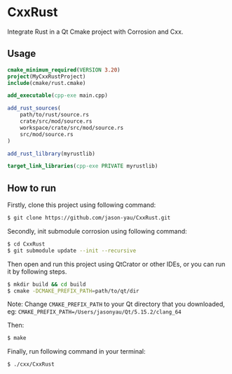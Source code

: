# CxxRust
Integrate Rust in a Qt Cmake project with Corrosion and Cxx.

## Usage
```cmake
cmake_minimum_required(VERSION 3.20)
project(MyCxxRustProject)
include(cmake/rust.cmake)

add_executable(cpp-exe main.cpp)

add_rust_sources(
    path/to/rust/source.rs
    crate/src/mod/source.rs
    workspace/crate/src/mod/source.rs
    src/mod/source.rs
)

add_rust_lilbrary(myrustlib)

target_link_libraries(cpp-exe PRIVATE myrustlib)
```

## How to run
Firstly, clone this project using following command:
```bash
$ git clone https://github.com/jason-yau/CxxRust.git
```
Secondly, init submodule corrosion using following command:
```bash
$ cd CxxRust
$ git submodule update --init --recursive
```
Then open and run this project using QtCrator or other IDEs, or you can run it by following steps.
```bash
$ mkdir build && cd build
$ cmake -DCMAKE_PREFIX_PATH=path/to/qt/dir
```
Note: Change `CMAKE_PREFIX_PATH` to your Qt directory that you downloaded, eg: `CMAKE_PREFIX_PATH=/Users/jasonyau/Qt/5.15.2/clang_64`

Then:
```bash
$ make
```
Finally, run following command in your terminal:
```bash
$ ./cxx/CxxRust
```
